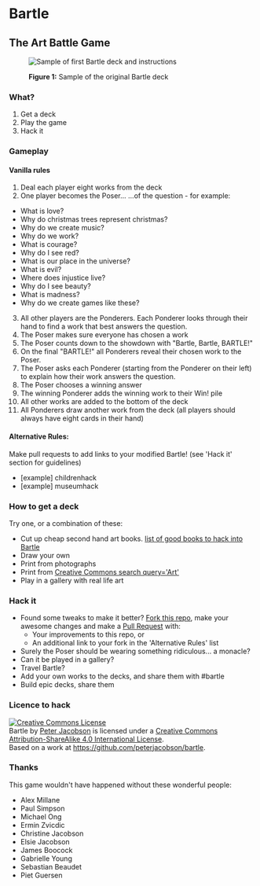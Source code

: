 # Bartle
## The Art Battle Game
<figure>
  <img src="/images/bartle-v1-small-JPG" alt="Sample of first Bartle deck and instructions"><br>
  <figcaption>
    <p><strong>Figure 1:</strong> Sample of the original Bartle deck</p>
  </figcaption>
</figure>

### What?
1. Get a deck
2. Play the game
3. Hack it

### Gameplay

#### Vanilla rules
1. Deal each player eight works from the deck
2. One player becomes the Poser... ...of the question - for example:
  - What is love?
  - Why do christmas trees represent christmas?
  - Why do we create music?
  - Why do we work?
  - What is courage?
  - Why do I see red?
  - What is our place in the universe?
  - What is evil?
  - Where does injustice live?
  - Why do I see beauty?
  - What is madness?
  - Why do we create games like these?
3. All other players are the Ponderers. Each Ponderer looks through their hand to find a work that best answers the question.
4. The Poser makes sure everyone has chosen a work
5. The Poser counts down to the showdown with "Bartle, Bartle, BARTLE!"
6. On the final "BARTLE!" all Ponderers reveal their chosen work to the Poser.
7. The Poser asks each Ponderer (starting from the Ponderer on their left) to explain how their work answers the question.
8. The Poser chooses a winning answer
9. The winning Ponderer adds the winning work to their Win! pile
10. All other works are added to the bottom of the deck
11. All Ponderers draw another work from the deck (all players should always have eight cards in their hand)

#### Alternative Rules:
Make pull requests to add links to your modified Bartle! (see 'Hack it' section for guidelines)
- [example] childrenhack
- [example] museumhack

### How to get a deck
Try one, or a combination of these:
- Cut up cheap second hand art books. [list of good books to hack into Bartle](/bartleable-books.md)
- Draw your own
- Print from photographs
- Print from [Creative Commons search query='Art'](https://www.google.co.nz/search?site=imghp&tbm=isch&q=art&tbs=sur:fc&gws_rd=cr&ei=Xx99VquCEoeqjwOV3KSICQ)
- Play in a gallery with real life art

### Hack it
- Found some tweaks to make it better? [Fork this repo](https://help.github.com/articles/fork-a-repo/), make your awesome changes and make a [Pull Request](https://help.github.com/articles/using-pull-requests/) with:
  - Your improvements to this repo, or
  - An additional link to your fork in the 'Alternative Rules' list
- Surely the Poser should be wearing something ridiculous... a monacle?
- Can it be played in a gallery?
- Travel Bartle?
- Add your own works to the decks, and share them with #bartle
- Build epic decks, share them

### Licence to hack

<a rel="license" href="http://creativecommons.org/licenses/by-sa/4.0/"><img alt="Creative Commons License" style="border-width:0" src="https://i.creativecommons.org/l/by-sa/4.0/88x31.png" /></a><br /><span xmlns:dct="http://purl.org/dc/terms/" property="dct:title">Bartle</span> by <a xmlns:cc="http://creativecommons.org/ns#" href="https://github.com/peterjacobson/bartle" property="cc:attributionName" rel="cc:attributionURL">Peter Jacobson</a> is licensed under a <a rel="license" href="http://creativecommons.org/licenses/by-sa/4.0/">Creative Commons Attribution-ShareAlike 4.0 International License</a>.<br />Based on a work at <a xmlns:dct="http://purl.org/dc/terms/" href="https://github.com/peterjacobson/bartle" rel="dct:source">https://github.com/peterjacobson/bartle</a>.

### Thanks
This game wouldn't have happened without these wonderful people:
- Alex Millane
- Paul Simpson
- Michael Ong
- Ermin Zvicdic
- Christine Jacobson
- Elsie Jacobson
- James Boocock
- Gabrielle Young
- Sebastian Beaudet
- Piet Guersen
